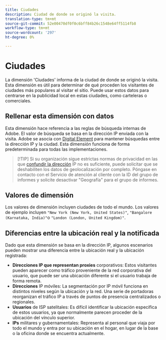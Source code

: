```yaml
---
title: Ciudades
description: Ciudad de donde se originó la visita.
translation-type: tm+mt
source-git-commit: 52e00470df0f0c6bff84b26c1548e64ff5114fb8
workflow-type: tm+mt
source-wordcount: '297'
ht-degree: 0%

---
```



# Ciudades

La dimensión &#39;Ciudades&#39; informa de la ciudad de donde se originó la visita. Esta dimensión es útil para determinar de qué proceden los visitantes de ciudades más populares al visitar el sitio. Puede usar estos datos para centrarse en la publicidad local en estas ciudades, como carteleras o comerciales.

## Rellenar esta dimensión con datos

Esta dimensión hace referencia a las reglas de búsqueda internas de Adobe. El valor de búsqueda se basa en la dirección IP enviada con la visita. Adobe se asocia con [Digital Element](https://www.digitalelement.com/) para mantener búsquedas entre la dirección IP y la ciudad. Esta dimensión funciona de forma predeterminada para todas las implementaciones.

> [!TIP] Si su organización sigue estrictas normas de privacidad en las que [confundir la dirección](/help/admin/admin/general-acct-settings-admin.md) IP no es suficiente, puede solicitar que se deshabiliten los datos de geolocalización por completo. Póngase en contacto con el Servicio de atención al cliente con la ID del grupo de informes y solicite desactivar &quot;Geografía&quot; para el grupo de informes.

## Valores de dimensión

Los valores de dimensión incluyen ciudades de todo el mundo. Los valores de ejemplo incluyen `"New York (New York, United States)"`, `"Bangalore (Karnataka, India)"`o `"London (London, United Kingdom)"`.

## Diferencias entre la ubicación real y la notificada

Dado que esta dimensión se basa en la dirección IP, algunos escenarios pueden mostrar una diferencia entre la ubicación real y la ubicación registrada:

* **Direcciones IP que representan proxies** corporativos: Estos visitantes pueden aparecer como tráfico proveniente de la red corporativa del usuario, que puede ser una ubicación diferente si el usuario trabaja de forma remota.
* **Direcciones** IP móviles: La segmentación por IP móvil funciona en distintos niveles según la ubicación y la red. Una serie de portadoras reorganizan el tráfico IP a través de puntos de presencia centralizados o regionales.
* **Usuarios** de ISP satelitales: Es difícil identificar la ubicación específica de estos usuarios, ya que normalmente parecen proceder de la ubicación del vínculo superior.
* **IPs** militares y gubernamentales: Representa al personal que viaja por todo el mundo y entra por su ubicación en el hogar, en lugar de la base o la oficina donde se encuentra actualmente.
